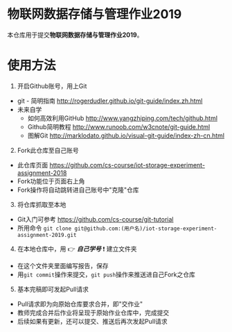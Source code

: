 # 物联网数据存储与管理作业2019

本仓库用于提交**物联网数据存储与管理作业2019**。

# 使用方法

1. 开启Github账号，用上Git

* git - 简明指南 <http://rogerdudler.github.io/git-guide/index.zh.html>
* 未来自学
    * 如何高效利用GitHub <http://www.yangzhiping.com/tech/github.html>
    * Github简明教程 <http://www.runoob.com/w3cnote/git-guide.html>
    * 图解Git <http://marklodato.github.io/visual-git-guide/index-zh-cn.html>

2. Fork此仓库至自己账号

* 此仓库页面 <https://github.com/cs-course/iot-storage-experiment-assignment-2018>
* Fork功能位于页面右上角
* Fork操作将自动跳转进自己账号中"克隆"仓库

3. 将仓库抓取至本地

* Git入门可参考 <https://github.com/cs-course/git-tutorial>
* 所用命令 `git clone git@github.com:(用户名)/iot-storage-experiment-assignment-2019.git`

4. 在本地仓库中，用 :point_right: **_自己学号_** :exclamation: 建立文件夹

* 在这个文件夹里面编写报告，保存
* 用`git commit`操作来提交，`git push`操作来推送进自己Fork之仓库

5. 基本完稿即可发起Pull请求

* Pull请求即为向原始仓库要求合并，即"交作业"
* 教师完成合并后作业将呈现于原始作业仓库中，完成提交
* 后续如果有更新，还可以提交、推送后再次发起Pull请求


